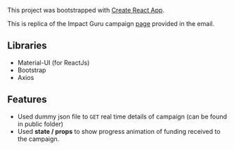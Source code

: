 This project was bootstrapped with [Create React App](https://github.com/facebookincubator/create-react-app).


This is replica of the Impact Guru campaign [page](https://www.impactguru.com/fundraiser/project-alpha-by-the-living-routes) provided in the email.
<br>

## Libraries

- Material-UI (for ReactJs)
- Bootstrap
- Axios

## Features
- Used dummy json file to `GET` real time details of campaign (can be found in public folder)
- Used **state / props** to show progress animation of funding received to the campaign.
